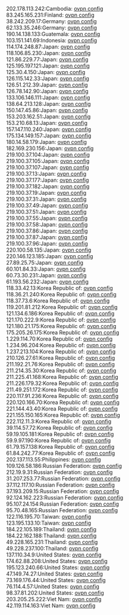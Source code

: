 202.178.113.242:Cambodia: [ovpn config](vpn/202_178_113_242.ovpn)  
83.245.165.231:Finland: [ovpn config](vpn/83_245_165_231.ovpn)  
38.242.209.17:Germany: [ovpn config](vpn/38_242_209_17.ovpn)  
62.133.35.246:Germany: [ovpn config](vpn/62_133_35_246.ovpn)  
190.14.138.133:Guatemala: [ovpn config](vpn/190_14_138_133.ovpn)  
103.151.141.69:Indonesia: [ovpn config](vpn/103_151_141_69.ovpn)  
114.174.248.87:Japan: [ovpn config](vpn/114_174_248_87.ovpn)  
118.106.85.230:Japan: [ovpn config](vpn/118_106_85_230.ovpn)  
121.86.229.77:Japan: [ovpn config](vpn/121_86_229_77.ovpn)  
125.195.197.121:Japan: [ovpn config](vpn/125_195_197_121.ovpn)  
125.30.4.150:Japan: [ovpn config](vpn/125_30_4_150.ovpn)  
126.115.142.33:Japan: [ovpn config](vpn/126_115_142_33.ovpn)  
126.51.212.39:Japan: [ovpn config](vpn/126_51_212_39.ovpn)  
126.78.142.90:Japan: [ovpn config](vpn/126_78_142_90.ovpn)  
133.106.146.111:Japan: [ovpn config](vpn/133_106_146_111.ovpn)  
138.64.213.128:Japan: [ovpn config](vpn/138_64_213_128.ovpn)  
150.147.45.86:Japan: [ovpn config](vpn/150_147_45_86.ovpn)  
153.203.162.51:Japan: [ovpn config](vpn/153_203_162_51.ovpn)  
153.210.68.13:Japan: [ovpn config](vpn/153_210_68_13.ovpn)  
157.147.110.240:Japan: [ovpn config](vpn/157_147_110_240.ovpn)  
175.134.149.157:Japan: [ovpn config](vpn/175_134_149_157.ovpn)  
180.14.58.179:Japan: [ovpn config](vpn/180_14_58_179.ovpn)  
182.169.230.156:Japan: [ovpn config](vpn/182_169_230_156.ovpn)  
219.100.37.104:Japan: [ovpn config](vpn/219_100_37_104.ovpn)  
219.100.37.105:Japan: [ovpn config](vpn/219_100_37_105.ovpn)  
219.100.37.107:Japan: [ovpn config](vpn/219_100_37_107.ovpn)  
219.100.37.13:Japan: [ovpn config](vpn/219_100_37_13.ovpn)  
219.100.37.177:Japan: [ovpn config](vpn/219_100_37_177.ovpn)  
219.100.37.182:Japan: [ovpn config](vpn/219_100_37_182.ovpn)  
219.100.37.19:Japan: [ovpn config](vpn/219_100_37_19.ovpn)  
219.100.37.31:Japan: [ovpn config](vpn/219_100_37_31.ovpn)  
219.100.37.49:Japan: [ovpn config](vpn/219_100_37_49.ovpn)  
219.100.37.51:Japan: [ovpn config](vpn/219_100_37_51.ovpn)  
219.100.37.55:Japan: [ovpn config](vpn/219_100_37_55.ovpn)  
219.100.37.58:Japan: [ovpn config](vpn/219_100_37_58.ovpn)  
219.100.37.86:Japan: [ovpn config](vpn/219_100_37_86.ovpn)  
219.100.37.87:Japan: [ovpn config](vpn/219_100_37_87.ovpn)  
219.100.37.96:Japan: [ovpn config](vpn/219_100_37_96.ovpn)  
220.100.58.135:Japan: [ovpn config](vpn/220_100_58_135.ovpn)  
220.146.123.185:Japan: [ovpn config](vpn/220_146_123_185.ovpn)  
27.89.25.75:Japan: [ovpn config](vpn/27_89_25_75.ovpn)  
60.101.84.33:Japan: [ovpn config](vpn/60_101_84_33.ovpn)  
60.73.30.231:Japan: [ovpn config](vpn/60_73_30_231.ovpn)  
61.193.56.232:Japan: [ovpn config](vpn/61_193_56_232.ovpn)  
118.33.42.13:Korea Republic of: [ovpn config](vpn/118_33_42_13.ovpn)  
118.36.21.240:Korea Republic of: [ovpn config](vpn/118_36_21_240.ovpn)  
118.37.73.6:Korea Republic of: [ovpn config](vpn/118_37_73_6.ovpn)  
119.201.81.212:Korea Republic of: [ovpn config](vpn/119_201_81_212.ovpn)  
121.134.6.186:Korea Republic of: [ovpn config](vpn/121_134_6_186.ovpn)  
121.170.222.9:Korea Republic of: [ovpn config](vpn/121_170_222_9.ovpn)  
121.180.21.175:Korea Republic of: [ovpn config](vpn/121_180_21_175.ovpn)  
175.205.26.175:Korea Republic of: [ovpn config](vpn/175_205_26_175.ovpn)  
1.229.114.70:Korea Republic of: [ovpn config](vpn/1_229_114_70.ovpn)  
1.234.96.204:Korea Republic of: [ovpn config](vpn/1_234_96_204.ovpn)  
1.237.213.104:Korea Republic of: [ovpn config](vpn/1_237_213_104.ovpn)  
210.126.27.61:Korea Republic of: [ovpn config](vpn/210_126_27_61.ovpn)  
211.192.21.76:Korea Republic of: [ovpn config](vpn/211_192_21_76.ovpn)  
211.214.35.30:Korea Republic of: [ovpn config](vpn/211_214_35_30.ovpn)  
211.225.41.168:Korea Republic of: [ovpn config](vpn/211_225_41_168.ovpn)  
211.226.179.32:Korea Republic of: [ovpn config](vpn/211_226_179_32.ovpn)  
211.49.251.172:Korea Republic of: [ovpn config](vpn/211_49_251_172.ovpn)  
220.117.91.236:Korea Republic of: [ovpn config](vpn/220_117_91_236.ovpn)  
220.120.166.70:Korea Republic of: [ovpn config](vpn/220_120_166_70.ovpn)  
221.144.43.40:Korea Republic of: [ovpn config](vpn/221_144_43_40.ovpn)  
221.155.150.165:Korea Republic of: [ovpn config](vpn/221_155_150_165.ovpn)  
222.112.11.3:Korea Republic of: [ovpn config](vpn/222_112_11_3.ovpn)  
39.114.57.72:Korea Republic of: [ovpn config](vpn/39_114_57_72.ovpn)  
59.19.105.181:Korea Republic of: [ovpn config](vpn/59_19_105_181.ovpn)  
59.9.97.190:Korea Republic of: [ovpn config](vpn/59_9_97_190.ovpn)  
61.79.157.138:Korea Republic of: [ovpn config](vpn/61_79_157_138.ovpn)  
61.84.242.77:Korea Republic of: [ovpn config](vpn/61_84_242_77.ovpn)  
202.137.113.55:Philippines: [ovpn config](vpn/202_137_113_55.ovpn)  
109.126.58.186:Russian Federation: [ovpn config](vpn/109_126_58_186.ovpn)  
212.19.9.31:Russian Federation: [ovpn config](vpn/212_19_9_31.ovpn)  
31.207.253.77:Russian Federation: [ovpn config](vpn/31_207_253_77.ovpn)  
37.112.117.10:Russian Federation: [ovpn config](vpn/37_112_117_10.ovpn)  
37.193.209.15:Russian Federation: [ovpn config](vpn/37_193_209_15.ovpn)  
92.124.162.223:Russian Federation: [ovpn config](vpn/92_124_162_223.ovpn)  
95.107.24.154:Russian Federation: [ovpn config](vpn/95_107_24_154.ovpn)  
95.70.48.165:Russian Federation: [ovpn config](vpn/95_70_48_165.ovpn)  
122.116.195.70:Taiwan: [ovpn config](vpn/122_116_195_70.ovpn)  
123.195.133.10:Taiwan: [ovpn config](vpn/123_195_133_10.ovpn)  
184.22.105.189:Thailand: [ovpn config](vpn/184_22_105_189.ovpn)  
184.22.162.188:Thailand: [ovpn config](vpn/184_22_162_188.ovpn)  
49.228.165.231:Thailand: [ovpn config](vpn/49_228_165_231.ovpn)  
49.228.237.100:Thailand: [ovpn config](vpn/49_228_237_100.ovpn)  
137.110.34.9:United States: [ovpn config](vpn/137_110_34_9.ovpn)  
174.62.88.208:United States: [ovpn config](vpn/174_62_88_208.ovpn)  
195.123.240.66:United States: [ovpn config](vpn/195_123_240_66.ovpn)  
47.149.74.27:United States: [ovpn config](vpn/47_149_74_27.ovpn)  
73.169.176.44:United States: [ovpn config](vpn/73_169_176_44.ovpn)  
76.114.4.57:United States: [ovpn config](vpn/76_114_4_57.ovpn)  
98.37.81.202:United States: [ovpn config](vpn/98_37_81_202.ovpn)  
203.205.25.222:Viet Nam: [ovpn config](vpn/203_205_25_222.ovpn)  
42.119.114.163:Viet Nam: [ovpn config](vpn/42_119_114_163.ovpn)  
